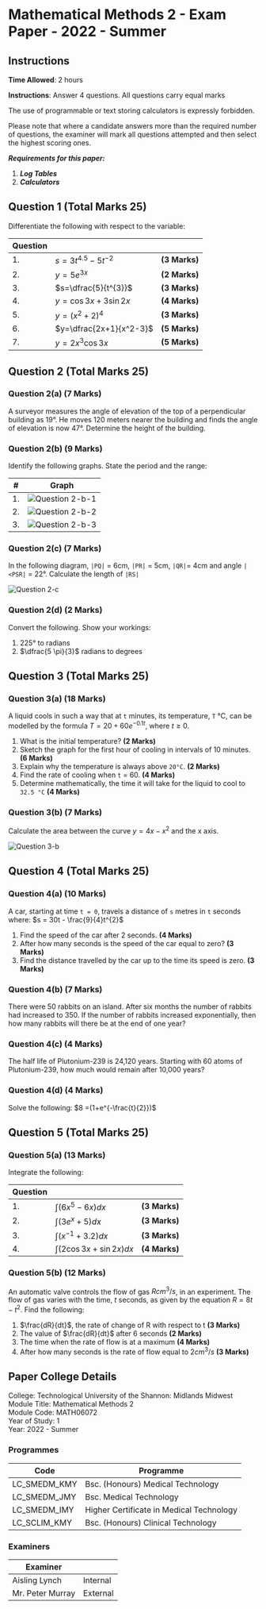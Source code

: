 ﻿
# Mathematical Methods 2 - Exam Paper - 2022 - Summer

## Instructions

**Time Allowed**: 2 hours

**Instructions**:  Answer 4 questions. All questions carry equal marks

The use of programmable or text storing calculators is expressly forbidden.

Please note that where a candidate answers more than the required number of questions, the examiner will mark all questions attempted and then select the highest scoring ones.

***Requirements for this paper:***

1. ***Log Tables***
2. ***Calculators***

## Question 1 (Total Marks 25)

Differentiate the following with respect to the variable:

| Question |                         |               |
|----------|-------------------------|---------------|
| 1.       | $s=3t^{4.5}-5t^{-2}$    | **(3 Marks)** |
| 2.       | $y=5e^{3x}$             | **(2 Marks)** |
| 3.       | $s=\dfrac{5}{t^{3}}$    | **(3 Marks)** |
| 4.       | $y=\cos 3x + 3 \sin 2x$ | **(4 Marks)** |
| 5.       | $y=(x^2 + 2)^4$         | **(3 Marks)** |
| 6.       | $y=\dfrac{2x+1}{x^2-3}$ | **(5 Marks)** |
| 7.       | $y=2x^3\cos 3x$         | **(5 Marks)** |

## Question 2 (Total Marks 25)

### Question 2(a) (7 Marks)

A surveyor measures the angle of elevation of the top of a perpendicular building as 19°. He moves 120 meters nearer the building and finds the angle of elevation is now 47°. Determine the height of the building.

### Question 2(b) (9 Marks)

Identify the following graphs. State the period and the range:

| #  | Graph                                                                                   |
|----|-----------------------------------------------------------------------------------------|
| 1. | ![Question 2-b-1](images/exam-2022-mathematical-methods-2-math06072-paper/question-2-b-1.png) |
| 2. | ![Question 2-b-2](images/exam-2022-mathematical-methods-2-math06072-paper/question-2-b-2.png) |
| 3. | ![Question 2-b-3](images/exam-2022-mathematical-methods-2-math06072-paper/question-2-b-3.png) |

### Question 2(c) (7 Marks)

In the following diagram, `|PQ|` = 6cm, `|PR|` = 5cm, `|QR|`= 4cm and angle `|<PSR|` = 22°. Calculate the length of `|RS|`

![Question 2-c](images/exam-2022-mathematical-methods-2-math06072-paper/question-2-c.png)

### Question 2(d) (2 Marks)

Convert the following. Show your workings:

1. 225° to radians
2. $\dfrac{5 \pi}{3}$ radians to degrees

## Question 3 (Total Marks 25)

### Question 3(a) (18 Marks)

A liquid cools in such a way that at `t` minutes, its temperature, `T` °C, can be modelled by the formula $T = 20 + 60e^{-0.1t}$, where $t \geq 0$.

1. What is the initial temperature? **(2 Marks)**
2. Sketch the graph for the first hour of cooling in intervals of 10 minutes. **(6 Marks)**
3. Explain why the temperature is always above `20°C`. **(2 Marks)**
4. Find the rate of cooling when `t` = 60. **(4 Marks)**
5. Determine mathematically, the time it will take for the liquid to cool to `32.5 °C` **(4 Marks)**

### Question 3(b) (7 Marks)

Calculate the area between the curve $y = 4x - x^{2}$ and the x axis.

![Question 3-b](images/exam-2022-mathematical-methods-2-math06072-paper/question-3-b.png)

## Question 4 (Total Marks 25)

### Question 4(a) (10 Marks)

A car, starting at time `t = 0`, travels a distance of `s` metres in `t` seconds where: $s = 30t - \frac{9}{4}t^{2}$

1. Find the speed of the car after 2 seconds. **(4 Marks)**
2. After how many seconds is the speed of the car equal to zero? **(3 Marks)**
3. Find the distance travelled by the car up to the time its speed is zero. **(3 Marks)**

### Question 4(b) (7 Marks)

There were 50 rabbits on an island. After six months the number of rabbits had increased to 350. If the number of rabbits increased exponentially, then how many rabbits will there be at the end of one year?

### Question 4(c) (4 Marks)

The half life of Plutonium-239 is 24,120 years. Starting with 60 atoms of Plutonium-239, how much would remain after 10,000 years?

### Question 4(d) (4 Marks)

Solve the following: $8 =(1+e^{-\frac{t}{2}})$

## Question 5 (Total Marks 25)

### Question 5(a) (13 Marks)

Integrate the following:

| Question |                              |               |
|----------|------------------------------|---------------|
| 1.       | $\int(6x^{5} - 6x)dx$        | **(3 Marks)** |
| 2.       | $\int(3e^{x} + 5)dx$         | **(3 Marks)** |
| 3.       | $\int(x^{-1} + 3.2)dx$       | **(3 Marks)** |
| 4.       | $\int(2\cos 3x + \sin 2x)dx$ | **(4 Marks)** |

### Question 5(b) (12 Marks)

An automatic valve controls the flow of gas $R cm^3/s$, in an experiment. The flow of gas varies with the time, *t* seconds, as given by the equation $R=8t-t^2$. Find the following:

1. $\frac{dR}{dt}$, the rate of change of R with respect to t **(3 Marks)**
2. The value of $\frac{dR}{dt}$ after 6 seconds **(2 Marks)**
3. The time when the rate of flow is at a maximum **(4 Marks)**
4. After how many seconds is the rate of flow equal to $2cm^3/s$ **(3 Marks)**

## Paper College Details

College: Technological University of the Shannon: Midlands Midwest  
Module Title: Mathematical Methods 2  
Module Code: MATH06072  
Year of Study: 1  
Year: 2022 - Summer  

### Programmes

| Code           | Programme                                |
|----------------|------------------------------------------|
| LC\_SMEDM\_KMY | Bsc. (Honours) Medical Technology        |
| LC\_SMEDM\_JMY | Bsc. Medical Technology                  |
| LC\_SMEDM\_IMY | Higher Certificate in Medical Technology |
| LC\_SCLIM\_KMY | Bsc. (Honours) Clinical Technology       |

### Examiners

| Examiner         |          |
|------------------|----------|
| Aisling Lynch    | Internal |
| Mr. Peter Murray | External |
